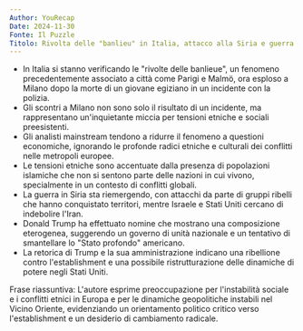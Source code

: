 ```yaml
---
Author: YouRecap
Date: 2024-11-30
Fonte: Il Puzzle
Titolo: Rivolta delle "banlieu" in Italia, attacco alla Siria e guerra di Trump al deep state - Sette+
---
```


- In Italia si stanno verificando le "rivolte delle banlieue", un fenomeno precedentemente associato a città come Parigi e Malmö, ora esploso a Milano dopo la morte di un giovane egiziano in un incidente con la polizia.
- Gli scontri a Milano non sono solo il risultato di un incidente, ma rappresentano un'inquietante miccia per tensioni etniche e sociali preesistenti.
- Gli analisti mainstream tendono a ridurre il fenomeno a questioni economiche, ignorando le profonde radici etniche e culturali dei conflitti nelle metropoli europee.
- Le tensioni etniche sono accentuate dalla presenza di popolazioni islamiche che non si sentono parte delle nazioni in cui vivono, specialmente in un contesto di conflitti globali.
- La guerra in Siria sta riemergendo, con attacchi da parte di gruppi ribelli che hanno conquistato territori, mentre Israele e Stati Uniti cercano di indebolire l'Iran.
- Donald Trump ha effettuato nomine che mostrano una composizione eterogenea, suggerendo un governo di unità nazionale e un tentativo di smantellare lo "Stato profondo" americano.
- La retorica di Trump e la sua amministrazione indicano una ribellione contro l'establishment e una possibile ristrutturazione delle dinamiche di potere negli Stati Uniti.

Frase riassuntiva: L'autore esprime preoccupazione per l'instabilità sociale e i conflitti etnici in Europa e per le dinamiche geopolitiche instabili nel Vicino Oriente, evidenziando un orientamento politico critico verso l'establishment e un desiderio di cambiamento radicale.

